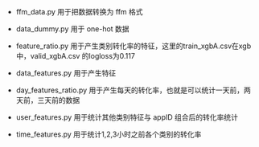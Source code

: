 


- ffm_data.py 用于把数据转换为 ffm 格式

- data_dummy.py 用于 one-hot 数据

- feature_ratio.py 用于产生类别转化率的特征，这里的train_xgbA.csv在xgb中，valid_xgbA.csv
的logloss为0.117

- data_features.py 用于产生特征

- day_features_ratio.py 用于产生每天的转化率，也就是可以统计一天前，两天前，三天前的数据

- user_features.py 用于统计其他类别特征与 appID 组合后的转化率统计

- time_features.py 用于统计1,2,3小时之前各个类别的转化率
